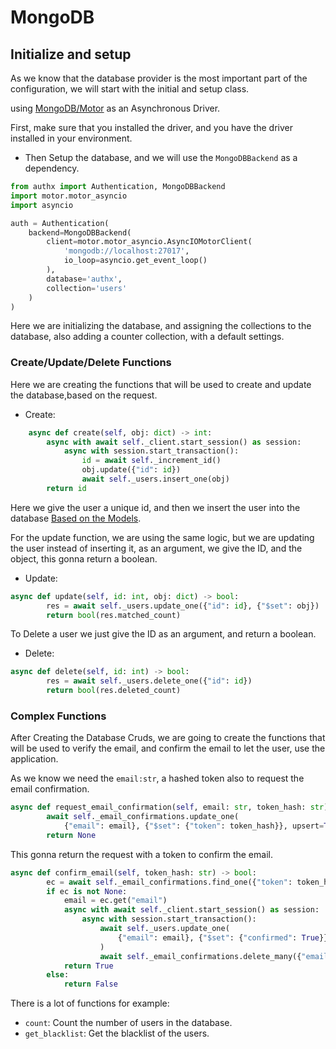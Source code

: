 # MongoDB

## Initialize and setup

As we know that the database provider is the most important part of the
configuration, we will start with the initial and setup class.

using [MongoDB/Motor](https://motor.readthedocs.io/en/stable/) as an
Asynchronous Driver.

First, make sure that you installed the driver, and you have the driver
installed in your environment.

- Then Setup the database, and we will use the `MongoDBBackend` as a dependency.

```py
from authx import Authentication, MongoDBBackend
import motor.motor_asyncio
import asyncio

auth = Authentication(
    backend=MongoDBBackend(
        client=motor.motor_asyncio.AsyncIOMotorClient(
            'mongodb://localhost:27017',
            io_loop=asyncio.get_event_loop()
        ),
        database='authx',
        collection='users'
    )
)
```

Here we are initializing the database, and assigning the collections to the
database, also adding a counter collection, with a default settings.

### Create/Update/Delete Functions

Here we are creating the functions that will be used to create and update the
database,based on the request.

- Create:

```py
    async def create(self, obj: dict) -> int:
        async with await self._client.start_session() as session:
            async with session.start_transaction():
                id = await self._increment_id()
                obj.update({"id": id})
                await self._users.insert_one(obj)
        return id
```

Here we give the user a unique id, and then we insert the user into the database
[Based on the Models](../models/index.md).

For the update function, we are using the same logic, but we are updating the
user instead of inserting it, as an argument, we give the ID, and the object,
this gonna return a boolean.

- Update:

```py
async def update(self, id: int, obj: dict) -> bool:
        res = await self._users.update_one({"id": id}, {"$set": obj})
        return bool(res.matched_count)
```

To Delete a user we just give the ID as an argument, and return a boolean.

- Delete:

```py
async def delete(self, id: int) -> bool:
        res = await self._users.delete_one({"id": id})
        return bool(res.deleted_count)
```

### Complex Functions

After Creating the Database Cruds, we are going to create the functions that
will be used to verify the email, and confirm the email to let the user, use the
application.

As we know we need the `email:str`, a hashed token also to request the email
confirmation.

```py
async def request_email_confirmation(self, email: str, token_hash: str) -> None:
        await self._email_confirmations.update_one(
            {"email": email}, {"$set": {"token": token_hash}}, upsert=True)
        return None
```

This gonna return the request with a token to confirm the email.

```py
async def confirm_email(self, token_hash: str) -> bool:
        ec = await self._email_confirmations.find_one({"token": token_hash})
        if ec is not None:
            email = ec.get("email")
            async with await self._client.start_session() as session:
                async with session.start_transaction():
                    await self._users.update_one(
                        {"email": email}, {"$set": {"confirmed": True}}
                    )
                    await self._email_confirmations.delete_many({"email": email})
            return True
        else:
            return False
```

There is a lot of functions for example:

- `count`: Count the number of users in the database.
- `get_blacklist`: Get the blacklist of the users.
